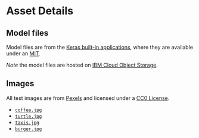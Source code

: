 # Asset Details

## Model files

Model files are from the [Keras built-in applications](https://keras.io/applications/#resnet50), where they are available under an [MIT](https://opensource.org/licenses/MIT).

_Note_ the model files are hosted on [IBM Cloud Object Storage](http://max-assets.s3-api.us-geo.objectstorage.softlayer.net/keras/resnet50.h5).

## Images

All test images are from [Pexels](https://www.pexels.com) and licensed under a [CC0 License](https://creativecommons.org/publicdomain/zero/1.0/).

* [`coffee.jpg`](https://www.pexels.com/photo/close-up-of-coffee-cup-on-table-312418/)
* [`turtle.jpg`](https://www.pexels.com/photo/gray-and-green-turtle-swimming-on-water-68744/)
* [`taxis.jpg`](https://www.pexels.com/photo/new-york-street-cabs-taxis-8247/)
* [`burger.jpg`](https://www.pexels.com/photo/food-dinner-lunch-unhealthy-70497/)